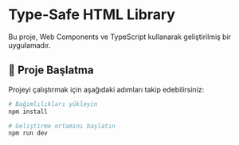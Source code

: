 # Type-Safe HTML Library

Bu proje, Web Components ve TypeScript kullanarak geliştirilmiş bir uygulamadır.

## 🚀 Proje Başlatma

Projeyi çalıştırmak için aşağıdaki adımları takip edebilirsiniz:

```bash
# Bağımlılıkları yükleyin
npm install

# Geliştirme ortamını başlatın
npm run dev
```
